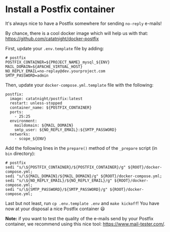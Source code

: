 # Install a Postfix container

It's always nice to have a Postfix somewhere for sending `no-reply` e-mails!

By chance, there is a cool docker image which will help us with that: https://github.com/catatnight/docker-postfix

First, update your `.env.template` file by adding:

```
# postfix
POSTFIX_CONTAINER=${PROJECT_NAME}_mysql_${ENV}
MAIL_DOMAIN=${APACHE_VIRTUAL_HOST}
NO_REPLY_EMAIL=no-replay@dev.yourproject.com
SMTP_PASSWORD=admin
```

Then, update your `docker-compose.yml.template` file with the following:

```
postfix:
  image: catatnight/postfix:latest
  restart: unless-stopped
  container_name: ${POSTFIX_CONTAINER}
  ports:
    - 25:25
  environment:
    maildomain: ${MAIL_DOMAIN}
    smtp_user: ${NO_REPLY_EMAIL}:${SMTP_PASSWORD}
  networks:
    - scope_${ENV}
```

Add the following lines in the `prepare()` method of the `_prepare` script (in `bin` directory):

```
# postfix
sedi "s/\${POSTFIX_CONTAINER}/${POSTFIX_CONTAINER}/g" ${ROOT}/docker-compose.yml;
sedi "s/\${MAIL_DOMAIN}/${MAIL_DOMAIN}/g" ${ROOT}/docker-compose.yml;
sedi "s/\${NO_REPLY_EMAIL}/${NO_REPLY_EMAIL}/g" ${ROOT}/docker-compose.yml;
sedi "s/\${SMTP_PASSWORD}/${SMTP_PASSWORD}/g" ${ROOT}/docker-compose.yml;
```

Last but not least, run `cp .env.template .env` and `make kickoff`! You have now at your disposal a nice Postfix container :smiley:

**Note:** if you want to test the quality of the e-mails send by your Postfix container, we recommend using this nice tool: https://www.mail-tester.com/.